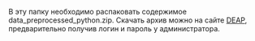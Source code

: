 В эту папку необходимо распаковать содержимое data_preprocessed_python.zip. Скачать архив можно на сайте [DEAP](http://www.eecs.qmul.ac.uk/mmv/datasets/deap/), предварительно получив логин и пароль у администратора.
